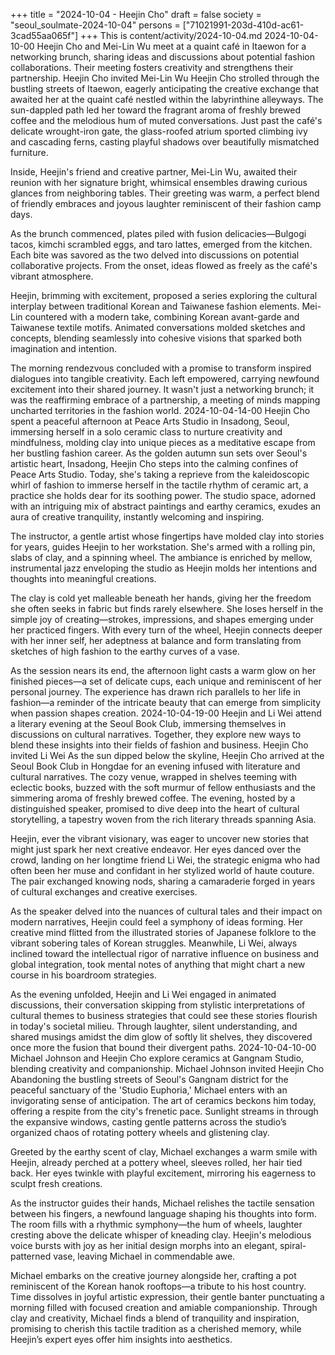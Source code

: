 +++
title = "2024-10-04 - Heejin Cho"
draft = false
society = "seoul_soulmate-2024-10-04"
persons = ["71021991-203d-410d-ac61-3cad55aa065f"]
+++
This is content/activity/2024-10-04.md
2024-10-04-10-00
Heejin Cho and Mei-Lin Wu meet at a quaint café in Itaewon for a networking brunch, sharing ideas and discussions about potential fashion collaborations. Their meeting fosters creativity and strengthens their partnership.
Heejin Cho invited Mei-Lin Wu
Heejin Cho strolled through the bustling streets of Itaewon, eagerly anticipating the creative exchange that awaited her at the quaint café nestled within the labyrinthine alleyways. The sun-dappled path led her toward the fragrant aroma of freshly brewed coffee and the melodious hum of muted conversations. Just past the café's delicate wrought-iron gate, the glass-roofed atrium sported climbing ivy and cascading ferns, casting playful shadows over beautifully mismatched furniture.

Inside, Heejin's friend and creative partner, Mei-Lin Wu, awaited their reunion with her signature bright, whimsical ensembles drawing curious glances from neighboring tables. Their greeting was warm, a perfect blend of friendly embraces and joyous laughter reminiscent of their fashion camp days.

As the brunch commenced, plates piled with fusion delicacies—Bulgogi tacos, kimchi scrambled eggs, and taro lattes, emerged from the kitchen. Each bite was savored as the two delved into discussions on potential collaborative projects. From the onset, ideas flowed as freely as the café's vibrant atmosphere.

Heejin, brimming with excitement, proposed a series exploring the cultural interplay between traditional Korean and Taiwanese fashion elements. Mei-Lin countered with a modern take, combining Korean avant-garde and Taiwanese textile motifs. Animated conversations molded sketches and concepts, blending seamlessly into cohesive visions that sparked both imagination and intention.

The morning rendezvous concluded with a promise to transform inspired dialogues into tangible creativity. Each left empowered, carrying newfound excitement into their shared journey. It wasn't just a networking brunch; it was the reaffirming embrace of a partnership, a meeting of minds mapping uncharted territories in the fashion world.
2024-10-04-14-00
Heejin Cho spent a peaceful afternoon at Peace Arts Studio in Insadong, Seoul, immersing herself in a solo ceramic class to nurture creativity and mindfulness, molding clay into unique pieces as a meditative escape from her bustling fashion career.
As the golden autumn sun sets over Seoul's artistic heart, Insadong, Heejin Cho steps into the calming confines of Peace Arts Studio. Today, she's taking a reprieve from the kaleidoscopic whirl of fashion to immerse herself in the tactile rhythm of ceramic art, a practice she holds dear for its soothing power. The studio space, adorned with an intriguing mix of abstract paintings and earthy ceramics, exudes an aura of creative tranquility, instantly welcoming and inspiring.

The instructor, a gentle artist whose fingertips have molded clay into stories for years, guides Heejin to her workstation. She's armed with a rolling pin, slabs of clay, and a spinning wheel. The ambiance is enriched by mellow, instrumental jazz enveloping the studio as Heejin molds her intentions and thoughts into meaningful creations.

The clay is cold yet malleable beneath her hands, giving her the freedom she often seeks in fabric but finds rarely elsewhere. She loses herself in the simple joy of creating—strokes, impressions, and shapes emerging under her practiced fingers. With every turn of the wheel, Heejin connects deeper with her inner self, her adeptness at balance and form translating from sketches of high fashion to the earthy curves of a vase.

As the session nears its end, the afternoon light casts a warm glow on her finished pieces—a set of delicate cups, each unique and reminiscent of her personal journey. The experience has drawn rich parallels to her life in fashion—a reminder of the intricate beauty that can emerge from simplicity when passion shapes creation.
2024-10-04-19-00
Heejin and Li Wei attend a literary evening at the Seoul Book Club, immersing themselves in discussions on cultural narratives. Together, they explore new ways to blend these insights into their fields of fashion and business.
Heejin Cho invited Li Wei
As the sun dipped below the skyline, Heejin Cho arrived at the Seoul Book Club in Hongdae for an evening infused with literature and cultural narratives. The cozy venue, wrapped in shelves teeming with eclectic books, buzzed with the soft murmur of fellow enthusiasts and the simmering aroma of freshly brewed coffee. The evening, hosted by a distinguished speaker, promised to dive deep into the heart of cultural storytelling, a tapestry woven from the rich literary threads spanning Asia.

Heejin, ever the vibrant visionary, was eager to uncover new stories that might just spark her next creative endeavor. Her eyes danced over the crowd, landing on her longtime friend Li Wei, the strategic enigma who had often been her muse and confidant in her stylized world of haute couture. The pair exchanged knowing nods, sharing a camaraderie forged in years of cultural exchanges and creative exercises.

As the speaker delved into the nuances of cultural tales and their impact on modern narratives, Heejin could feel a symphony of ideas forming. Her creative mind flitted from the illustrated stories of Japanese folklore to the vibrant sobering tales of Korean struggles. Meanwhile, Li Wei, always inclined toward the intellectual rigor of narrative influence on business and global integration, took mental notes of anything that might chart a new course in his boardroom strategies.

As the evening unfolded, Heejin and Li Wei engaged in animated discussions, their conversation skipping from stylistic interpretations of cultural themes to business strategies that could see these stories flourish in today's societal milieu. Through laughter, silent understanding, and shared musings amidst the dim glow of softly lit shelves, they discovered once more the fusion that bound their divergent paths.
2024-10-04-10-00
Michael Johnson and Heejin Cho explore ceramics at Gangnam Studio, blending creativity and companionship.
Michael Johnson invited Heejin Cho
Abandoning the bustling streets of Seoul's Gangnam district for the peaceful sanctuary of the 'Studio Euphoria,' Michael enters with an invigorating sense of anticipation. The art of ceramics beckons him today, offering a respite from the city's frenetic pace. Sunlight streams in through the expansive windows, casting gentle patterns across the studio’s organized chaos of rotating pottery wheels and glistening clay.

Greeted by the earthy scent of clay, Michael exchanges a warm smile with Heejin, already perched at a pottery wheel, sleeves rolled, her hair tied back. Her eyes twinkle with playful excitement, mirroring his eagerness to sculpt fresh creations.

As the instructor guides their hands, Michael relishes the tactile sensation between his fingers, a newfound language shaping his thoughts into form. The room fills with a rhythmic symphony—the hum of wheels, laughter cresting above the delicate whisper of kneading clay. Heejin's melodious voice bursts with joy as her initial design morphs into an elegant, spiral-patterned vase, leaving Michael in commendable awe.

Michael embarks on the creative journey alongside her, crafting a pot reminiscent of the Korean hanok rooftops—a tribute to his host country. Time dissolves in joyful artistic expression, their gentle banter punctuating a morning filled with focused creation and amiable companionship. Through clay and creativity, Michael finds a blend of tranquility and inspiration, promising to cherish this tactile tradition as a cherished memory, while Heejin’s expert eyes offer him insights into aesthetics.
